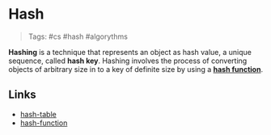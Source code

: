# Hash
>Tags: #cs #hash #algorythms 
 
 **Hashing** is a technique that represents an object as hash value, a unique sequence, called **hash key**. Hashing involves the process of converting objects of arbitrary size in to a key of definite size by using a [**hash function**](notes/old/hash-function.md).
 
 

## Links
- [hash-table](notes/old/hash-table.md)
- [hash-function](notes/old/hash-function.md)